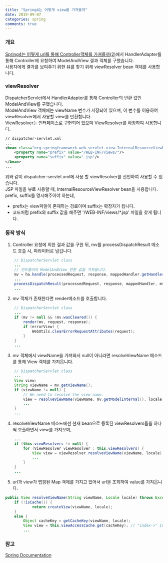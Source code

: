 ```yaml
---
title: "Spring4는 어떻게 view를 가져올까"
date: 2019-09-07
categories: spring
comments: true
---
```


### 개요
[Spring4는 어떻게 url를 통해 Controller객체를 가져올까(2)](https://rerewww.github.io/spring/spring-handlerAdapter/)에서 HandlerAdapter를 통해 Controller에 요청하여 ModelAndView 결과 객체를 구했습니다.  
사용자에게 결과를 보여주기 위한 뷰를 찾기 위해 viewResolver bean 객체를 사용합니다. 

### viewResolver
DispatcherServlet에서 HandlerAdapter를 통해 Controller의 반환 값인 ModelAndView를 구했습니다.  
ModelAndView 객체에는 viewName 변수가 저장되어 있으며,  이 변수를 이용하여 viewResolver에서 사용할 view를 반환합니다.  
ViewResolver는 인터페이스로 구현되어 있으며 ViewResolver를 확장하여 사용합니다.
```xml
// dispatcher-servlet.xml
...
<bean class="org.springframework.web.servlet.view.InternalResourceViewResolver">
	<property name="prefix" value="/WEB-INF/views/"/>
	<property name="suffix" value=".jsp"/>
</bean>
...
```
위와 같이 dispatcher-servlet.xml에 사용 할 viewResolver를 선언하여 사용할 수 있습니다.  
JSP 파일을 뷰로 사용할 때, InternalResourceViewResolver bean을 사용합니다. prefix, suffix를 명시해주어야 하는데,  
- prefix는 view파일이 존재하는 경로이며 suffix는 확장자가 됩니다.  
- 코드처럼 prefix와 suffix 값을 해주면 '/WEB-INF/views/*.jsp' 파일을 찾게 됩니다.

### 동작 방식
1. Controller 요청에 의한 결과 값을 구한 뒤, mv를 processDispatchResult 메소드 호출 시, 파라미터로 넘깁니다.
```java
	// DispatcherServlet class
	...
	// 컨트롤러의 ModelAndView 반환 값을 가져옵니다.
	mv = ha.handle(processedRequest, response, mappedHandler.getHandler());
	...
	processDispatchResult(processedRequest, response, mappedHandler, mv, dispatchException);
	...
```
2. mv 객체가 존재한다면 render메소드를 호출합니다.
```java
	// DispatcherServlet class
	...
	if (mv != null && !mv.wasCleared()) {
		render(mv, request, response);
		if (errorView) {
			WebUtils.clearErrorRequestAttributes(request);
		}
	}
	...
```
3. mv 객체에서 viewName을 가져와서 null이 아니라면 resolveViewName 메소드를 통해 View 객체를 가져옵니다.
```java
	// DispatcherServlet class
	...
	View view;
	String viewName = mv.getViewName();
	if (viewName != null) {
		// We need to resolve the view name.
		view = resolveViewName(viewName, mv.getModelInternal(), locale, request);
		...
	}
	...
```
4. resolveViewName 메소드에선 현재 bean으로 등록된 viewResolvers들을 하나씩 호출하면서 view를 가져오며, 
```java
	...
	if (this.viewResolvers != null) {
		for (ViewResolver viewResolver : this.viewResolvers) {
			View view = viewResolver.resolveViewName(viewName, locale);
			...
		}
	}
	...
```

5. url과 view가 맵핑된 Map 객체를 가지고 있어서 url을 조회하여 value를 가져옵니다.
```java
public View resolveViewName(String viewName, Locale locale) throws Exception {
	if (!isCache()) {
			return createView(viewName, locale);
	}
	else {
		Object cacheKey = getCacheKey(viewName, locale);
		View view = this.viewAccessCache.get(cacheKey); // "index->" InternalResourceViewResolver; name='index'; URL [/WEB-INF/views/index.jsp]
		...
```

### 참고
[Spring Documentation](https://spring.io/docs)